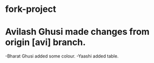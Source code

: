 # fork-project
# Avilash Ghusi made changes from origin [avi] branch.
-Bharat Ghusi added some colour.
-Yaashi added table.
